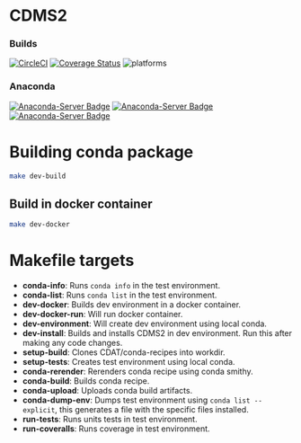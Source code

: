 # CDMS2

### Builds
[![CircleCI](https://circleci.com/gh/CDAT/cdms.svg?style=svg)](https://circleci.com/gh/CDAT/cdms)
[![Coverage Status](https://coveralls.io/repos/github/CDAT/cdms/badge.svg)](https://coveralls.io/github/CDAT/cdms)
![platforms](http://img.shields.io/badge/platforms-linux%20|%20osx-lightgrey.svg)


### Anaconda
[![Anaconda-Server Badge](https://anaconda.org/uvcdat/cdms2/badges/version.svg)](https://anaconda.org/uvcdat/cdms2)
[![Anaconda-Server Badge](https://anaconda.org/uvcdat/cdms2/badges/downloads.svg)](https://anaconda.org/uvcdat/cdms2)
[![Anaconda-Server Badge](https://anaconda.org/uvcdat/cdms2/badges/installer/conda.svg)](https://conda.anaconda.org/uvcdat)

# Building conda package

```bash
make dev-build
```

## Build in docker container
```bash
make dev-docker
```

# Makefile targets

- **conda-info**: Runs `conda info` in the test environment.
- **conda-list**: Runs `conda list` in the test environment.
- **dev-docker**: Builds dev environment in a docker container.
- **dev-docker-run**: Will run docker container.
- **dev-environment**: Will create dev environment using local conda.
- **dev-install**: Builds and installs CDMS2 in dev environment. Run this after making any code changes.
- **setup-build**: Clones CDAT/conda-recipes into workdir.
- **setup-tests**: Creates test environment using local conda.
- **conda-rerender**: Rerenders conda recipe using conda smithy.
- **conda-build**: Builds conda recipe.
- **conda-upload**: Uploads conda build artifacts.
- **conda-dump-env**: Dumps test environment using `conda list --explicit`, this generates a file with the specific files installed.
- **run-tests**: Runs units tests in test environment.
- **run-coveralls**: Runs coverage in test environment.
